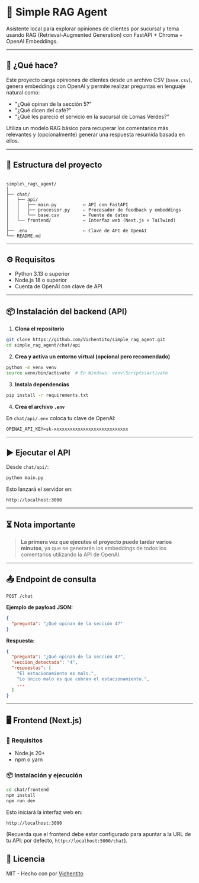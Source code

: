 # 🧠 Simple RAG Agent

Asistente local para explorar opiniones de clientes por sucursal y tema usando RAG (Retrieval-Augmented Generation) con FastAPI + Chroma + OpenAI Embeddings.

---

## 🚀 ¿Qué hace?

Este proyecto carga opiniones de clientes desde un archivo CSV (`base.csv`), genera embeddings con OpenAI y permite realizar preguntas en lenguaje natural como:

- "¿Qué opinan de la sección 5?"
- "¿Qué dicen del café?"
- "¿Qué les pareció el servicio en la sucursal de Lomas Verdes?"

Utiliza un modelo RAG básico para recuperar los comentarios más relevantes y (opcionalmente) generar una respuesta resumida basada en ellos.

---

## 🧱 Estructura del proyecto

```

simple\_rag\_agent/
│
├── chat/
│   ├── api/
│   │   ├── main.py          ← API con FastAPI
│   │   ├── processor.py     ← Procesador de feedback y embeddings
│   │   └── base.csv         ← Fuente de datos
│   └── frontend/            ← Interfaz web (Next.js + Tailwind)
│
├── .env                     ← Clave de API de OpenAI
└── README.md

````

---

## ⚙️ Requisitos

- Python 3.13 o superior
- Node.js 18 o superior
- Cuenta de OpenAI con clave de API

---

## 📦 Instalación del backend (API)

1. **Clona el repositorio**

```bash
git clone https://github.com/Vichentito/simple_rag_agent.git
cd simple_rag_agent/chat/api
````

2. **Crea y activa un entorno virtual (opcional pero recomendado)**

```bash
python -m venv venv
source venv/bin/activate  # En Windows: venv\Scripts\activate
```

3. **Instala dependencias**

```bash
pip install -r requirements.txt
```

4. **Crea el archivo `.env`**

En `chat/api/.env` coloca tu clave de OpenAI:

```
OPENAI_API_KEY=sk-xxxxxxxxxxxxxxxxxxxxxxxxxxxx
```

---

## ▶️ Ejecutar el API

Desde `chat/api/`:

```bash
python main.py
```

Esto lanzará el servidor en:

```
http://localhost:3000
```

---

## ⏳ Nota importante

> **La primera vez que ejecutes el proyecto puede tardar varios minutos**, ya que se generarán los embeddings de todos los comentarios utilizando la API de OpenAI.

---

## 📤 Endpoint de consulta

`POST /chat`

**Ejemplo de payload JSON:**

```json
{
  "pregunta": "¿Qué opinan de la sección 4?"
}
```

**Respuesta:**

```json
{
  "pregunta": "¿Qué opinan de la sección 4?",
  "seccion_detectada": "4",
  "respuestas": [
    "El estacionamiento es malo.",
    "Lo único malo es que cobran el estacionamiento.",
    ...
  ]
}
```

---

## 🖥️ Frontend (Next.js)

### 🚧 Requisitos

* Node.js 20+
* npm o yarn

### 📦 Instalación y ejecución

```bash
cd chat/frontend
npm install
npm run dev
```

Esto iniciará la interfaz web en:

```
http://localhost:3000
```

(Recuerda que el frontend debe estar configurado para apuntar a la URL de tu API: por defecto, `http://localhost:5000/chat`).


## 📄 Licencia

MIT - Hecho con por [Vichentito](https://github.com/Vichentito)
